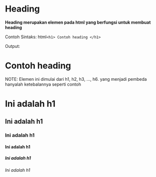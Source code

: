 # Heading
**Heading merupakan elemen pada html yang berfungsi untuk membuat heading**


Contoh Sintaks:
html```<h1> Contoh heading </h1>```

Output:
<h1>Contoh heading</h1>

NOTE: Elemen ini dimulai dari h1, h2, h3, ..., h6. yang menjadi pembeda hanyalah ketebalannya seperti contoh

<h1>Ini adalah h1</h1>
<h2>Ini adalah h1</h2>
<h3>Ini adalah h1</h3>
<h4>Ini adalah h1</h4>
<h5>Ini adalah h1</h5>
<h6>Ini adalah h1</h6>
